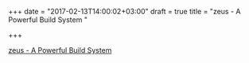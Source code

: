 +++
date = "2017-02-13T14:00:02+03:00"
draft = true
title = "zeus - A Powerful Build System "

+++

<p><a href="https://t.co/gJOA1A0EOu">zeus - A Powerful Build System </a></p>
